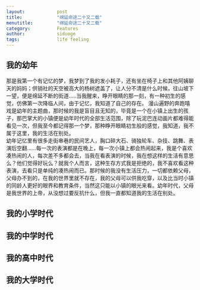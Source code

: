```yaml
---
layout:            post
title:             "绵延命途二十又二载"
menutitle:         "绵延命途二十又二载"
category:          Features
author:            siduoge
tags:              life feeling
---
```



## 我的幼年

  那是我第一个有记忆的梦，我梦到了我的发小耗子，还有坐在椅子上和其他阿姨聊天的妈妈；供销社的天空被高大的杨树遮盖了，让人分不清是什么时候，往山坡下一望，便是绵延不断的街道.....当我醒来，睁开眼睛的那一刻，有一种初生的感觉，仿佛第一次降临人间，由于记忆，我知道了自己的存在。
  漫山遍野的奔跑嘻戏是幼年的主题曲，那时候的我是盲目且无知的，毕竟是一个在小镇上出生的孩子，那巴掌大的小镇便是幼年时代的全部生活范围，除了玩泥巴连动画片都难得能看见一次，但我至今都记得那一个梦，那种睁开眼睛初生般的感觉，我知道，我不属于这里，我的生活在别处。  
   幼年记忆里有很多走街串巷的民间艺人，胸口碎大石、骑独轮车、杂技、跳舞、表演后空翻......每一次的表演都是在晚上，每一次小镇上都会热闹起来，我是个喜欢凑热闹的人，每次差不多都会去，当我在看表演的时候，我在想这样的生活有意思么？他们觉得好玩么？就我个人而言，这种生存方式我是拒绝的，我不喜欢看这种表演，去看只是单纯的凑热闹而已。那时候的我没有生活压力，一切都依赖父母，父母办不到的，在我的世界里就不存在，我的父母可以供我吃穿，以及比当时小镇的同龄人更好的眼界和教育条件，当然这只能以小镇的眼光来看。幼年时代，父母是我世界的上帝，从没想过要反抗什么，但我一直都知道我的生活在别处。
    
## 我的小学时代

## 我的中学时代

## 我的高中时代

## 我的大学时代
